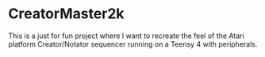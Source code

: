 # CreatorMaster2k

This is a just for fun project where I want to recreate the feel of the Atari platform Creator/Notator sequencer running on a Teensy 4 with peripherals.
